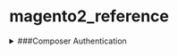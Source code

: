 # magento2_reference

<details>
<summary>###Composer Authentication</summary>
<p>
  ...
</p>
</details>
